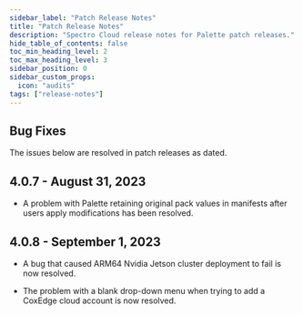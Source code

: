 ```yaml
---
sidebar_label: "Patch Release Notes"
title: "Patch Release Notes"
description: "Spectro Cloud release notes for Palette patch releases."
hide_table_of_contents: false
toc_min_heading_level: 2
toc_max_heading_level: 3
sidebar_position: 0
sidebar_custom_props: 
  icon: "audits"
tags: ["release-notes"]
---
```

 

## Bug Fixes

The issues below are resolved in patch releases as dated.

## 4.0.7 - August 31, 2023

- A problem with Palette retaining original pack values in manifests after users apply modifications has been resolved. 


## 4.0.8 - September 1, 2023


- A bug that caused ARM64 Nvidia Jetson cluster deployment to fail is now resolved. 

- The problem with a blank drop-down menu when trying to add a CoxEdge cloud account is now resolved.


